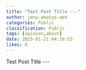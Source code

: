 ```yaml
---
title: "Test Post Title ---"
author: jeny-amatya-qed
categories: Public
classification: Public
tags: [opinion,about]
date: 2025-01-21 04:39:53 
likes: 0
---
```


Test Post Title ---